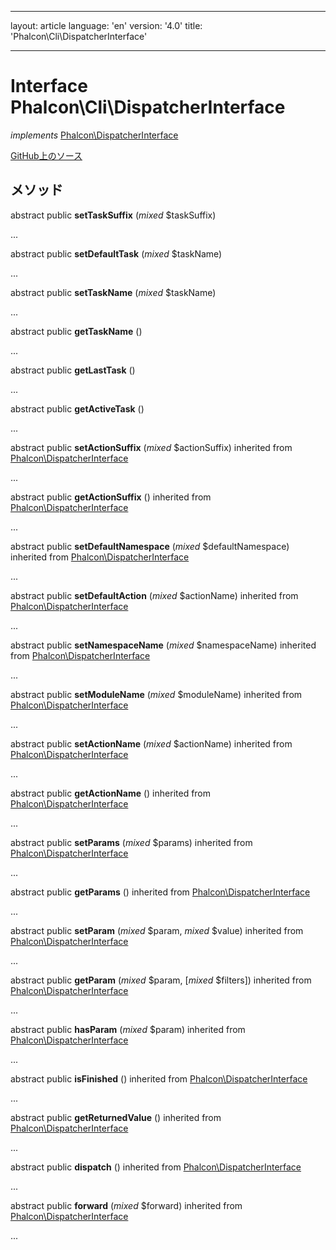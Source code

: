 * * *

layout: article language: 'en' version: '4.0' title: 'Phalcon\Cli\DispatcherInterface'

* * *

# Interface **Phalcon\Cli\DispatcherInterface**

*implements* [Phalcon\DispatcherInterface](/4.0/en/api/Phalcon_DispatcherInterface)

<a href="https://github.com/phalcon/cphalcon/tree/v4.0.0/phalcon/cli/dispatcherinterface.zep" class="btn btn-default btn-sm">GitHub上のソース</a>

## メソッド

abstract public **setTaskSuffix** (*mixed* $taskSuffix)

...

abstract public **setDefaultTask** (*mixed* $taskName)

...

abstract public **setTaskName** (*mixed* $taskName)

...

abstract public **getTaskName** ()

...

abstract public **getLastTask** ()

...

abstract public **getActiveTask** ()

...

abstract public **setActionSuffix** (*mixed* $actionSuffix) inherited from [Phalcon\DispatcherInterface](/4.0/en/api/Phalcon_DispatcherInterface)

...

abstract public **getActionSuffix** () inherited from [Phalcon\DispatcherInterface](/4.0/en/api/Phalcon_DispatcherInterface)

...

abstract public **setDefaultNamespace** (*mixed* $defaultNamespace) inherited from [Phalcon\DispatcherInterface](/4.0/en/api/Phalcon_DispatcherInterface)

...

abstract public **setDefaultAction** (*mixed* $actionName) inherited from [Phalcon\DispatcherInterface](/4.0/en/api/Phalcon_DispatcherInterface)

...

abstract public **setNamespaceName** (*mixed* $namespaceName) inherited from [Phalcon\DispatcherInterface](/4.0/en/api/Phalcon_DispatcherInterface)

...

abstract public **setModuleName** (*mixed* $moduleName) inherited from [Phalcon\DispatcherInterface](/4.0/en/api/Phalcon_DispatcherInterface)

...

abstract public **setActionName** (*mixed* $actionName) inherited from [Phalcon\DispatcherInterface](/4.0/en/api/Phalcon_DispatcherInterface)

...

abstract public **getActionName** () inherited from [Phalcon\DispatcherInterface](/4.0/en/api/Phalcon_DispatcherInterface)

...

abstract public **setParams** (*mixed* $params) inherited from [Phalcon\DispatcherInterface](/4.0/en/api/Phalcon_DispatcherInterface)

...

abstract public **getParams** () inherited from [Phalcon\DispatcherInterface](/4.0/en/api/Phalcon_DispatcherInterface)

...

abstract public **setParam** (*mixed* $param, *mixed* $value) inherited from [Phalcon\DispatcherInterface](/4.0/en/api/Phalcon_DispatcherInterface)

...

abstract public **getParam** (*mixed* $param, [*mixed* $filters]) inherited from [Phalcon\DispatcherInterface](/4.0/en/api/Phalcon_DispatcherInterface)

...

abstract public **hasParam** (*mixed* $param) inherited from [Phalcon\DispatcherInterface](/4.0/en/api/Phalcon_DispatcherInterface)

...

abstract public **isFinished** () inherited from [Phalcon\DispatcherInterface](/4.0/en/api/Phalcon_DispatcherInterface)

...

abstract public **getReturnedValue** () inherited from [Phalcon\DispatcherInterface](/4.0/en/api/Phalcon_DispatcherInterface)

...

abstract public **dispatch** () inherited from [Phalcon\DispatcherInterface](/4.0/en/api/Phalcon_DispatcherInterface)

...

abstract public **forward** (*mixed* $forward) inherited from [Phalcon\DispatcherInterface](/4.0/en/api/Phalcon_DispatcherInterface)

...